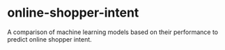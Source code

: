 # online-shopper-intent
A comparison of machine learning models based on their performance to predict online shopper intent.
